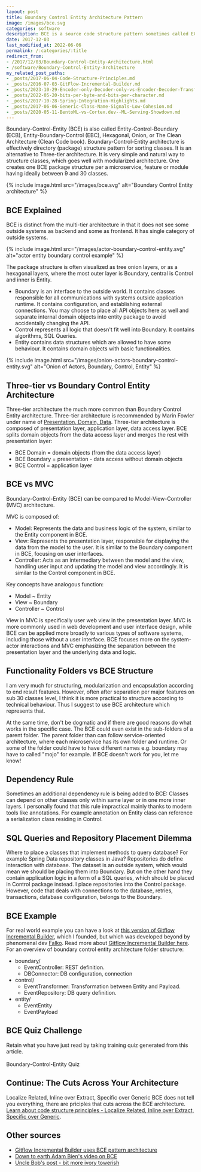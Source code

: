 ```yaml
---
layout: post
title: Boundary Control Entity Architecture Pattern
image: /images/bce.svg
categories: software
description: BCE is a source code structure pattern sometimes called ECB, EBC, Hexagonal, Onion, Clean architecture, or MVC.
date: 2017-12-03
last_modified_at: 2022-06-06
permalink: /:categories/:title
redirect_from:
- /2017/12/03/Boundary-Control-Entity-Architecture.html
- /software/Boundary-Control-Entity-Architecture
my_related_post_paths:
- _posts/2017-06-04-Code-Structure-Principles.md
- _posts/2016-07-03-GitFlow-Incremental-Builder.md
- _posts/2023-10-29-Encoder-only-Decoder-only-vs-Encoder-Decoder-Transfomer.md
- _posts/2022-05-20-bits-per-byte-and-bits-per-character.md
- _posts/2017-10-28-Spring-Integration-Highlights.md
- _posts/2017-06-06-Generic-Class-Name-Signals-Low-Cohesion.md
- _posts/2020-05-11-BentoML-vs-Cortex.dev--ML-Serving-Showdown.md
---
```




Boundary-Control-Entity (BCE) is also called Entity-Control-Boundary (ECB), Entity-Boundary-Control (EBC), Hexagonal, Onion, or The Clean Architecture (Clean Code book).
Boundary-Control-Entity architecture is effectively directory (package) structure pattern for sorting classes.
It is an alternative to Three-tier architecture. It is very simple and natural way to structure classes, which goes well with modularized architecture. 
One creates one BCE package structure per a microservice, feature or module having ideally between 9 and 30 classes.  

{% include image.html src="/images/bce.svg" alt="Boundary Control Entity architecture" %}


## BCE Explained
BCE is distinct from the multi-tier architecture in that it does not see some outside systems as backend and some as frontend.
It has single category of outside systems.

{% include image.html src="/images/actor-boundary-control-entity.svg" alt="actor entity boundary control example" %}

The package structure is often visualized as tree onion layers, or as a hexagonal layers, where the most outer layer is Boundary, central is Control and inner is Entity.
- Boundary is an interface to the outside world. It contains classes responsible for all communications with systems outside application runtime. It contains configuration, and establishing external connections. You may choose to place all API objects here as well and separate internal domain objects into entity package to avoid accidentally changing the API.
- Control represents all logic that doesn't fit well into Boundary. It contains algorithms, SQL Queries.
- Entity contains data structures which are allowed to have some behaviour. It contains domain objects with basic functionalities.

{% include image.html src="/images/onion-actors-boundary-control-entity.svg" alt="Onion of Actors, Boundary, Control, Entity" %}


## Three-tier vs Boundary Control Entity Architecture
Three-tier architecture the much more common than Boundary Control Entity architecture.
Three-tier architecture is recommended by Marin Fowler under name of [Presentation, Domain, Data](https://martinfowler.com/bliki/PresentationDomainDataLayering.html).
Three-tier architecture is composed of presentation layer, application layer, data access layer.
BCE splits domain objects from the data access layer and merges the rest with presentation layer:
- BCE Domain = domain objects (from the data access layer)
- BCE Boundary = presentation - data access without domain objects
- BCE Control = application layer


## BCE vs MVC
Boundary-Control-Entity (BCE) can be compared to Model-View-Controller (MVC) architecture.

MVC is composed of:
- Model: Represents the data and business logic of the system, similar to the Entity component in BCE.
- View: Represents the presentation layer, responsible for displaying the data from the model to the user. It is similar to the Boundary component in BCE, focusing on user interfaces.
- Controller: Acts as an intermediary between the model and the view, handling user input and updating the model and view accordingly. It is similar to the Control component in BCE.

Key concepts have analogous function:
- Model ~ Entity
- View ~ Boundary
- Controller ~ Control

View in MVC is specifically user web view in the presentation layer.
MVC is more commonly used in web development and user interface design, while BCE can be applied more broadly to various types of software systems, including those without a user interface.
BCE focuses more on the system-actor interactions and MVC emphasizing the separation between the presentation layer and the underlying data and logic.


## Functionality Folders vs BCE Structure

I am very much for structuring, modularization and encapsulation according to end result features. However, often after separation per major features on sub 30 classes level, I think it is more practical to structure according to technical behaviour. Thus I suggest to use BCE architecture which represents that.

At the same time, don't be dogmatic and if there are good reasons do what works in the specific case. The BCE could even exist in the sub-folders of a parent folder. The parent folder than can follow service-oriented architecture, where each microservice has its own folder and runtime. Or some of the folder could have to have different names e.g. boundary may have to called "mojo" for example. If BCE doesn't work for you, let me know!

## Dependency Rule
Sometimes an additional dependency rule is being added to BCE: Classes can depend on other classes only within same layer or in one more inner layers.
I personally found that this rule impractical mainly thanks to modern tools like annotations.
For example annotation on Entity class can reference a serialization class residing in Control.

## SQL Queries and Repository Placement Dilemma
Where to place a classes that implement methods to query database? For example Spring Data repository classes in Java?
Repositories do define interaction with database. The dataset is an outside system, which would mean we should be placing them into Boundary.
But on the other hand they contain application logic in a form of a SQL queries, which should be placed in Control package instead.
I place repositories into the Control package.
However, code that deals with connections to the database, retries, transactions, database configuration, belongs to the Boundary.


## BCE Example
For real world example you can have a look at [this version of Gitflow Incremental Builder](https://github.com/gitflow-incremental-builder/gitflow-incremental-builder/tree/a5b310bad88da1ee12f887b77ac153ab20a7699e/src/main/java/com/vackosar/gitflowincrementalbuild), which I founded, but which was developed beyond by phenomenal dev [Falko](https://github.com/famod).
Read more about [Gitflow Incremental Builder here](/software/GitFlow-Incremental-Builder).
For an overview of boundary control entity architecture folder structure:

- boundary/
  - EventController: REST definition.
  - DBConnector: DB configuration, connection
- control/
  - EventTransformer: Transformation between Entity and Payload.
  - EventRepository: DB query definition.
- entity/
  - EventEntity
  - EventPayload
  
  
## BCE Quiz Challenge
Retain what you have just read by taking training quiz generated from this article.<br>
<br>
<a class="btn btn-warning" style="text-decoration: none;" href="https://quizrecall.com/study/public-test?store_id=dc985c9e-6812-41d3-a020-33c4a0340c16">Boundary-Control-Entity Quiz</a>


## Continue: The Cuts Across Your Architecture
Localize Related, Inline over Extract, Specific over Generic
BCE does not tell you everything, there are priciples that cuts across the BCE architecture.
[Learn about code structure principles - Localize Related, Inline over Extract, Specific over Generic](/software/Code-Structure-Principles).


## Other sources
- [Gitflow Incremental Builder uses BCE pattern architecture](https://github.com/gitflow-incremental-builder/gitflow-incremental-builder/tree/master/src/main/java/com/vackosar/gitflowincrementalbuild)
- [Down to earth Adam Bien's video on BCE](https://www.youtube.com/watch?v=grJC6RFiB58)
- [Uncle Bob's post - bit more ivory towerish](https://8thlight.com/blog/uncle-bob/2012/08/13/the-clean-architecture.html)
